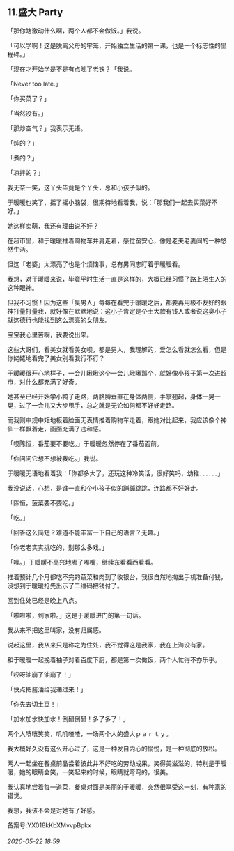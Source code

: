 ## 11.盛大 Party
「那你瞎激动什么啊，两个人都不会做饭。」我说。


「可以学啊！这是脱离父母的牢笼，开始独立生活的第一课，也是一个标志性的里程碑。」


「现在才开始学是不是有点晚了老铁？「我说。


「Never too late.」


「你买菜了？」


「当然没有。」


「那炒空气？」我表示无语。


「炖的？」


「煮的？」


「凉拌的？」


我无奈一笑，这丫头毕竟是个丫头，总和小孩子似的。


于暖暖也笑了，摇了摇小脑袋，很期待地看着我，说：「那我们一起去买菜好不好。」


她这样卖萌，我还有理由说不好？


在超市里，和于暖暖推着购物车并肩走着，感觉蛮安心，像是老夫老妻间的一种悠然生活。


但这「老婆」太漂亮了也是个烦恼事，总有男同志盯着于暖暖看。


我想，对于暖暖来说，毕竟平时生活一直是这样的，大概已经习惯了路上陌生人的这种眼神。


但我不习惯！因为这些「臭男人」每每在看完于暖暖之后，都要再用极不友好的眼神打量打量我，就好像在默默地说：这小子肯定是个土大款有钱人或者说这臭小子就这德行也能找到这么漂亮的女朋友。


宝宝我心里苦啊，我要说出来。


这些大哥们，看美女就看美女呗，都是男人，我理解的，爱怎么看就怎么看，但是你姥姥地看完了美女别看我行不行？


于暖暖很开心地样子，一会儿瞅瞅这个一会儿瞅瞅那个，就好像小孩子第一次进超市，对什么都充满了好奇。


她甚至已经开始学小鸭子走路，两胳膊垂直在身体两侧，手掌翘起，身体一晃一晃，过了一会儿又大步甩手，总之就是无论如何都不好好走路。


而我则中规中矩地板着脸面无表情推着购物车走着，跟她对比起来，我应该像个神仙一样飘着走，画面充满了违和感。


「哎陈恒，番茄要不要吃。」于暖暖忽然停在了番茄面前。


「你问问它想不想被我吃。」我说。


于暖暖无语地看着我：「你都多大了，还玩这种冷笑话，很好笑吗，幼稚．．．．．．」


我没说话，心想，是谁一直和个小孩子似的蹦蹦跳跳，连路都不好好走。


「陈恒，菠菜要不要吃。」


「吃。」


「回答这么简短？难道不能丰富一下自己的语言？无趣。」


「你老老实实挑吃的，别那么多戏。」


「噢。」于暖暖不高兴地嘟了嘟嘴，继续东看看西看看。


推着预计几个月都吃不完的蔬菜和肉到了收银台，我很自然地掏出手机准备付钱，没想到于暖暖抢先出示了二维码把钱付了。


回到住处已经是晚上八点。


「啦啦啦，到家啦。」这是于暖暖进门的第一句话。


我从来不把这里叫家，没有归属感。


说起这里，我从来只是称之为住处，我不觉得这是我家，我在上海没有家。


和于暖暖一起挽着袖子对着百度下厨，都是第一次做饭，两个人忙得不亦乐乎。


「哎呀油崩了油崩了！」


「快点把酱油给我递过来！」


「你先去切土豆！」


「加水加水快加水！倒醋倒醋！多了多了！」


两个人嘻嘻笑笑，叽叽喳喳，一场两个人的盛大ｐａｒｔｙ。


我大概好久没有这么开心过了，这是一种发自内心的愉悦，是一种彻底的放松。


两人一起坐在餐桌前品尝着彼此并不好吃的劳动成果，笑得美滋滋的，特别是于暖暖，她的眼睛会笑，一笑起来的时候，眼睛就弯弯的，很美。


我认真地尝着每一道菜，餐桌对面是美丽的于暖暖，突然很享受这一刻，有种家的错觉。


我想，我该不会是对她有了好感。


备案号:YX018kKbXMvvpBpkx


###### 2020-05-22 18:59
